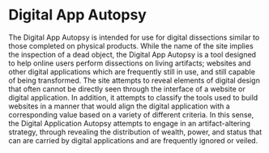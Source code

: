 # Digital App Autopsy
The Digital App Autopsy is intended for use for digital dissections similar to those completed on physical products. While the name of the site implies the inspection of a dead object, the Digital App Autopsy is a tool designed to help online users perform dissections on living artifacts; websites and other digital applications which are frequently still in use, and still capable of being transformed. The site attempts to reveal elements of digital design that often cannot be directly seen through the interface of a website or digital application. In addition, it attempts to classify the tools used to build websites in a manner that would align the digital application with a corresponding value based on a variety of different criteria. In this sense, the Digital Application Autopsy attempts to engage in an artifact-altering strategy, through revealing the distribution of wealth, power, and status that can are carried by digital applications and are frequently ignored or veiled.
